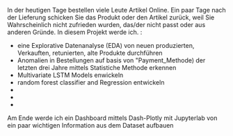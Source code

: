 In der heutigen Tage bestellen viele Leute Artikel Online. Ein paar Tage nach der Lieferung schicken Sie das Produkt oder den Artikel zurück, weil Sie Wahrscheinlich nicht zufrieden wurden, das/der nicht passt oder aus anderen Gründe. 
In diesem Projekt werde ich. :
- eine Explorative Datenanalyse (EDA) von neuen produzierten, Verkauften, retunierten, alte Produkte  durchführen
- Anomalien in Bestellungen auf basis von "Payment_Methode) der letzten drei Jahre  mittels Statistiche Methode erkennen
- Multivariate LSTM Models enwickeln 
- random forest classifier and Regression entwickeln
-
-
-
Am Ende werde ich ein Dashboard mittels Dash-Plotly mit Jupyterlab von ein paar wichtigen Information aus dem Dataset aufbauen
